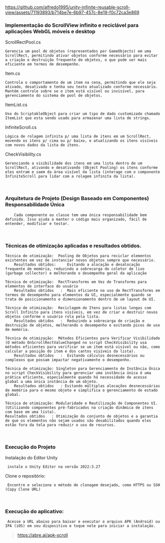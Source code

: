 https://github.com/alfredo1995/unity-infinite-reusable-scroll-view/assets/71193893/b714be7e-6b97-457c-8e19-f0c72ca3e869

<h3> Implementação do ScrollView infinito e reciclável para aplicações WebGL móveis e desktop </h3>

ScrollRectPool.cs

 	Gerencia um pool de objetos (representados por GameObjects) em uma ScrollRect, permitindo ativar objetos conforme necessário para evitar a criação e destruição frequente de objetos, o que pode ser mais eficiente em termos de desempenho.

Item.cs

	Controla o comportamento de um item na cena, permitindo que ele seja ativado, desativado e tenha seu texto atualizado conforme necessário. Mantém controle sobre se o item está visível ou invisível, para gerenciamento do sistema de pool de objetos.
   
ItemList.cs

	Uso do ScriptableObject para criar um tipo de dado customizado chamado ItemList que esta sendo usado para armazenar uma lista de strings. 

InfiniteScroll.cs

	Lógica de rolagem infinita p/ uma lista de itens em um ScrollRect, movendo os itens p/ cima ou p/ baixo, e atualizando os itens visíveis com novos dados da lista de itens.

CheckVisibility.cs

	Gerenciando a visibilidade dos itens em uma lista dentro de um ScrollRect, ativando e desativando (Object Pooling) os itens conforme eles entram e saem da área visível da lista (interage com o componente InfiniteScroll para lidar com a rolagem infinita da lista). 

<br>
<h3> Arquitetura de Projeto (Design Baseado em Componentes) Responsabilidade Única </h3>
	
        Cada componente ou classe tem uma única responsabilidade bem definida. Isso ajuda a manter o código mais organizado, fácil de entender, modificar e testar.
    
<br>
<h3> Técnicas de otimização aplicadas e resultados obtidos. </h3>

	Técnica de otimização:  Pooling de Objetos para reciclar elementos existentes em vez de instanciar novos objetos sempre que necessário.
        Resultados obtidos:     Evitando a alocação e desalocação frequente de memória, reduzindo a sobrecarga do coletor de lixo (garbage collector) e melhorando o desempenho geral da aplicação	

	Técnica de otimização:  RectTransforms em Vez de Transforms para elementos de interface do usuário
        Resultados obtidos   :  Mais eficiente no uso de RectTransforms em termos de desempenho para elementos da UI, especialmente quando se trata de posicionamento e dimensionamento dentro de um layout de UI.

	Técnica de otimização:  Reciclagem de Itens para listas longas com Scroll Infinito para itens visíveis, em vez de criar e destruir novos objetos conforme o usuário rola pela lista. 
        Resultados obtidos   :  Reduzindo a sobrecarga de criação e destruição de objetos, melhorando o desempenho e evitando picos de uso de memória.

	Técnica de otimização:  Métodos Eficientes para Verificar Visibilidade (O método OnScrollRectValueChanged no script CheckVisibility usa métodos eficientes para verificar se um item está visível ou não, como calcular a posição do item e dos cantos visíveis da lista). 
        Resultados obtidos   :  Evitando cálculos desnecessários ou complexos que possam impactar negativamente o desempenho.                                

	Técnica de otimização: Singleton para Gerenciamento de Instância Única no script CheckVisibility para gerenciar uma instância única é uma prática eficiente, especialmente quando há necessidade de acesso global a uma única instância de um objeto. 
        Resultados obtidos   : Evitando múltiplas alocações desnecessárias de memória para o mesmo objeto e simplifica o gerenciamento de estado global.

	Técnica de otimização: Modularidade e Reutilização de Componentes UI. (Utilizando componentes pré-fabricados na criação dinâmica de itens com base em uma lista).
	Resultados obtidos   : Otimização do conjunto de objetos e a garantia de que os elementos não sejam usados são desabilitados quando eles estão fora da tela para reduzir o uso de recursos.
    
    
<br>
<h3> Execução do Projeto </h3>

Instalação do Editor Unity

     instale o Unity Editor na versão 2022:3.27

Clone o repositório:

     Encontre e selecione o método de clonagem desejado, como HTTPS ou SSH (Copy Clone URL)
 
<br>
<h3> Execução do aplicativo: </h3>

     Acesse a URL abaixo para baixar e executar o arquivo APK (Android) ou IPA (iOS) em seu dispositivo e toque nele para iniciar a instalação.
> https://abre.ai/apk-scroll
